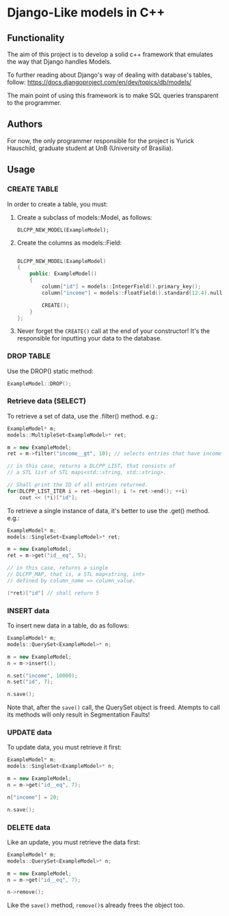 # Django-Like models in C++

## Functionality

The aim of this project is to develop a solid c++ framework that emulates the way that Django handles Models.

To further reading about Django's way of dealing with database's tables, follow:
https://docs.djangoproject.com/en/dev/topics/db/models/

The main point of using this framework is to make SQL queries transparent to the programmer.

## Authors

For now, the only programmer responsible for the project is Yurick Hauschild, graduate student at UnB (University of Brasilia).

## Usage

### CREATE TABLE

In order to create a table, you must:

1. Create a subclass of models::Model, as follows:

    `DLCPP_NEW_MODEL(ExampleModel);`

2. Create the columns as models::Field:


    ```c++

    DLCPP_NEW_MODEL(ExampleModel)
    {
        public: ExampleModel()
        {
            column["id"] = models::IntegerField().primary_key();
            column["income"] = models::FloatField().standard(12.4).null(True);

            CREATE();
        }
    };
    ```

3. Never forget the `CREATE()` call at the end of your constructor! It's the responsible for inputting your data to the database.

### DROP TABLE

Use the DROP() static method:

```c++
ExampleModel::DROP();
```

### Retrieve data (SELECT)

To retrieve a set of data, use the .filter() method. e.g.:

```c++
ExampleModel* m;
models::MultipleSet<ExampleModel>* ret;

m = new ExampleModel;
ret = m->filter("income__gt", 10); // selects entries that have income > 10

// in this case, returns a DLCPP_LIST, that consists of
// a STL list of STL maps<std::string, std::string>.

// Shall print the ID of all entries returned.
for(DLCPP_LIST_ITER i = ret->begin(); i != ret->end(); ++i)
    cout << (*i)["id"];
```

To retrieve a single instance of data, it's better to use the .get() method. e.g.:

```c++
ExampleModel* m;
models::SingleSet<ExampleModel>* ret;

m = new ExampleModel;
ret = m->get("id__eq", 5);

// in this case, returns a single
// DLCPP_MAP, that is, a STL map<string, int> 
// defined by column_name => column_value.

(*ret)["id"] // shall return 5
```

### INSERT data

To insert new data in a table, do as follows:

```c++
ExampleModel* m;
models::QuerySet<ExampleModel>* n;

m = new ExampleModel;
n = m->insert();

n.set("income", 10000);
n.set("id", 7);

n.save();
```

Note that, after the `save()` call, the QuerySet object is freed. Atempts to call its methods will only result in Segmentation Faults!

### UPDATE data

To update data, you must retrieve it first:

```c++
ExampleModel* m;
models::SingleSet<ExampleModel>* n;

m = new ExampleModel;
n = m->get("id__eq", 7);

n["income"] = 20;

n.save();
```

### DELETE data

Like an update, you must retrieve the data first:

```c++
ExampleModel* m;
models::QuerySet<ExampleModel>* n;

m = new ExampleModel;
n = m->get("id__eq", 7);

n->remove();
```

Like the `save()` method, `remove()`s already frees the object too. 
